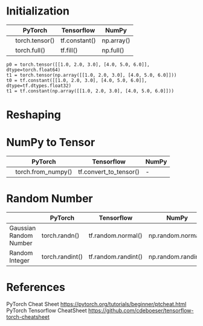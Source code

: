 

# Initialization
|                           |   PyTorch         |     Tensorflow      |        NumPy       | 
|---------------------------|-------------------|---------------------|--------------------|
|                           |   torch.tensor()  |     tf.constant()   |   np.array()       |
|                           |   torch.full()    |     tf.fill()       |   np.full()        |

```
p0 = torch.tensor([[1.0, 2.0, 3.0], [4.0, 5.0, 6.0]],  dtype=torch.float64)
t1 = torch.tensor(np.array([[1.0, 2.0, 3.0], [4.0, 5.0, 6.0]]))
t0 = tf.constant([[1.0, 2.0, 3.0], [4.0, 5.0, 6.0]], dtype=tf.dtypes.float32)
t1 = tf.constant(np.array([[1.0, 2.0, 3.0], [4.0, 5.0, 6.0]]))
```


# Reshaping


# 


# NumPy to Tensor

|                           |   PyTorch         |     Tensorflow      |        NumPy         |
|---------------------------|-------------------|---------------------|----------------------|
|                           |  torch.from_numpy() | tf.convert_to_tensor() |  -  |   




# Random Number

|                           |   PyTorch       |     Tensorflow      |        NumPy         |
|---------------------------|-----------------|---------------------|----------------------|
|  Gaussian Random Number   | torch.randn()     | tf.random.normal()    |  np.random.normal()    |
|  Random Integer           | torch.randint()   | tf.random.randint()   |  np.random.randint()   | 




# References


PyTorch Cheat Sheet https://pytorch.org/tutorials/beginner/ptcheat.html
PyTorch Tensorflow CheatSheet  https://github.com/cdeboeser/tensorflow-torch-cheatsheet
